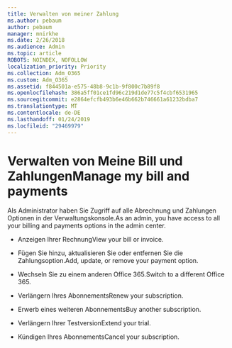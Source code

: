 ```yaml
---
title: Verwalten von meiner Zahlung
ms.author: pebaum
author: pebaum
manager: mnirkhe
ms.date: 2/26/2018
ms.audience: Admin
ms.topic: article
ROBOTS: NOINDEX, NOFOLLOW
localization_priority: Priority
ms.collection: Adm_O365
ms.custom: Adm_O365
ms.assetid: f844501a-e575-48b8-9c1b-9f800c7b89f8
ms.openlocfilehash: 386a5ff01ce1fd96c219d1de77c5f4cbf6531965
ms.sourcegitcommit: e2864efcfb493b6e46b662b746661a61232bdba7
ms.translationtype: MT
ms.contentlocale: de-DE
ms.lasthandoff: 01/24/2019
ms.locfileid: "29469979"
---
```

# <a name="manage-my-bill-and-payments"></a><span data-ttu-id="fcb3a-102">Verwalten von Meine Bill und Zahlungen</span><span class="sxs-lookup"><span data-stu-id="fcb3a-102">Manage my bill and payments</span></span>

<span data-ttu-id="fcb3a-103">Als Administrator haben Sie Zugriff auf alle Abrechnung und Zahlungen Optionen in der Verwaltungskonsole.</span><span class="sxs-lookup"><span data-stu-id="fcb3a-103">As an admin, you have access to all your billing and payments options in the admin center.</span></span>
  
- <span data-ttu-id="fcb3a-104">Anzeigen Ihrer Rechnung</span><span class="sxs-lookup"><span data-stu-id="fcb3a-104">View your bill or invoice.</span></span>
    
- <span data-ttu-id="fcb3a-105">Fügen Sie hinzu, aktualisieren Sie oder entfernen Sie die Zahlungsoption.</span><span class="sxs-lookup"><span data-stu-id="fcb3a-105">Add, update, or remove your payment option.</span></span>
    
- <span data-ttu-id="fcb3a-106">Wechseln Sie zu einem anderen Office 365.</span><span class="sxs-lookup"><span data-stu-id="fcb3a-106">Switch to a different Office 365.</span></span>
    
- <span data-ttu-id="fcb3a-107">Verlängern Ihres Abonnements</span><span class="sxs-lookup"><span data-stu-id="fcb3a-107">Renew your subscription.</span></span>
    
- <span data-ttu-id="fcb3a-108">Erwerb eines weiteren Abonnements</span><span class="sxs-lookup"><span data-stu-id="fcb3a-108">Buy another subscription.</span></span>
    
- <span data-ttu-id="fcb3a-109">Verlängern Ihrer Testversion</span><span class="sxs-lookup"><span data-stu-id="fcb3a-109">Extend your trial.</span></span>
    
- <span data-ttu-id="fcb3a-110">Kündigen Ihres Abonnements</span><span class="sxs-lookup"><span data-stu-id="fcb3a-110">Cancel your subscription.</span></span>
    

